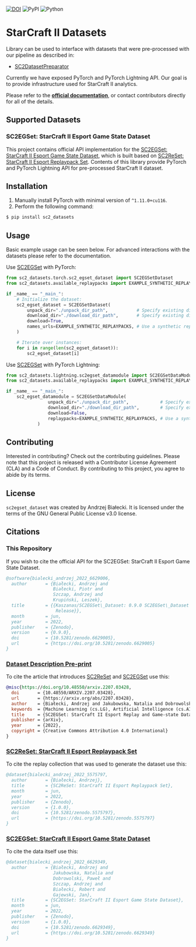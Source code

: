 [![DOI](https://zenodo.org/badge/DOI/10.5281/zenodo.6629005.svg)](https://doi.org/10.5281/zenodo.6629005)
![PyPI](https://img.shields.io/pypi/v/sc2-datasets?style=flat-square)
![Python](https://img.shields.io/badge/python-3.10%5E-blue)

# StarCraft II Datasets

Library can be used to interface with datasets that were pre-processed with our pipeline
as described in:
- [SC2DatasetPreparator](https://github.com/Kaszanas/SC2DatasetPreparator)

Currently we have exposed PyTorch and PyTorch Lightning API. Our goal is to provide
infrastructure used for StarCraft&nbsp;II analytics.

Please refer to the [**official documentation**](https://sc2-datasets.readthedocs.io/), or contact contributors directly for all of the details.

## Supported Datasets

### SC2EGSet: StarCraft II Esport Game State Dataset

This project contains official API implementation for the [SC2EGSet: StarCraft II Esport Game State Dataset](https://doi.org/10.5281/zenodo.5503997), which is built based on [SC2ReSet: StarCraft II Esport Replaypack Set](https://doi.org/10.5281/zenodo.5575796).
Contents of this library provide PyTorch and PyTorch Lightning API for pre-processed StarCraft II dataset.

## Installation

1. Manually install PyTorch with minimal version of ```^1.11.0+cu116```.
2. Perform the following command:

```bash
$ pip install sc2_datasets
```

## Usage

Basic example usage can be seen below. For advanced interactions with the datasets
please refer to the documentation.

Use [SC2EGSet](https://doi.org/10.5281/zenodo.5503997) with PyTorch:
```python
from sc2_datasets.torch.sc2_egset_dataset import SC2EGSetDataset
from sc2_datasets.available_replaypacks import EXAMPLE_SYNTHETIC_REPLAYPACKS

if _name_ == "_main_":
    # Initialize the dataset:
    sc2_egset_dataset = SC2EGSetDataset(
        unpack_dir="./unpack_dir_path",           # Specify existing directory path, where the data will be unpacked.
        download_dir="./download_dir_path",       # Specify existing directory path, where the data will be downloaded.
        download=True,
        names_urls=EXAMPLE_SYNTHETIC_REPLAYPACKS, # Use a synthetic replaypack containing 1 replay.
    )

    # Iterate over instances:
    for i in range(len(sc2_egset_dataset)):
        sc2_egset_dataset[i]
```

Use [SC2EGSet](https://doi.org/10.5281/zenodo.5503997) with PyTorch Lightning:
```python
from sc2_datasets.lightning.sc2egset_datamodule import SC2EGSetDataModule
from sc2_datasets.available_replaypacks import EXAMPLE_SYNTHETIC_REPLAYPACKS

if _name_ == "_main_":
    sc2_egset_datamodule = SC2EGSetDataModule(
                unpack_dir="./unpack_dir_path",            # Specify existing directory path, where the data will be unpacked.
                download_dir="./download_dir_path",        # Specify existing directory path, where the data will be downloaded.
                download=False,
                replaypacks=EXAMPLE_SYNTHETIC_REPLAYPACKS, # Use a synthetic replaypack containing 1 replay.
            )
```

## Contributing

Interested in contributing? Check out the contributing guidelines. Please note that this project is released with a Contributor License Agreement (CLA) and a Code of Conduct. By contributing to this project, you agree to abide by its terms.

## License

`sc2egset_dataset` was created by Andrzej Białecki. It is licensed under the terms of the GNU General Public License v3.0 license.

## Citations

### This Repository

If you wish to cite the official API for the SC2EGSet: StarCraft II Esport Game State Dataset.

```bibtex
@software{bialecki_andrzej_2022_6629006,
  author       = {Białecki, Andrzej and
                  Białecki, Piotr and
                  Szczap, Andrzej and
                  Krupiński, Leszek},
  title        = {{Kaszanas/SC2EGSet\_Dataset: 0.9.0 SC2EGSet\_Dataset 
                   Release}},
  month        = jun,
  year         = 2022,
  publisher    = {Zenodo},
  version      = {0.9.0},
  doi          = {10.5281/zenodo.6629005},
  url          = {https://doi.org/10.5281/zenodo.6629005}
}
```

### [Dataset Description Pre-print](https://arxiv.org/abs/2207.03428)

To cite the article that introduces [SC2ReSet](https://doi.org/10.5281/zenodo.5575796) and [SC2EGSet](https://doi.org/10.5281/zenodo.5503997) use this:

```bibtex
@misc{https://doi.org/10.48550/arxiv.2207.03428,
  doi       = {10.48550/ARXIV.2207.03428},
  url       = {https://arxiv.org/abs/2207.03428},
  author    = {Białecki, Andrzej and Jakubowska, Natalia and Dobrowolski, Paweł and Białecki, Piotr and Krupiński, Leszek and Szczap, Andrzej and Białecki, Robert and Gajewski, Jan},
  keywords  = {Machine Learning (cs.LG), Artificial Intelligence (cs.AI), Machine Learning (stat.ML), FOS: Computer and information sciences, FOS: Computer and information sciences},
  title     = {SC2EGSet: StarCraft II Esport Replay and Game-state Dataset},
  publisher = {arXiv},
  year      = {2022},
  copyright = {Creative Commons Attribution 4.0 International}
}

```

### [SC2ReSet: StarCraft II Esport Replaypack Set](https://doi.org/10.5281/zenodo.5575796)

To cite the replay collection that was used to generate the dataset use this:

```bibtex
@dataset{bialecki_andrzej_2022_5575797,
  author       = {Białecki, Andrzej},
  title        = {SC2ReSet: StarCraft II Esport Replaypack Set},
  month        = jun,
  year         = 2022,
  publisher    = {Zenodo},
  version      = {1.0.0},
  doi          = {10.5281/zenodo.5575797},
  url          = {https://doi.org/10.5281/zenodo.5575797}
}
```

### [SC2EGSet: StarCraft II Esport Game State Dataset](https://doi.org/10.5281/zenodo.5503997)

To cite the data itself use this:

```bibtex
@dataset{bialecki_andrzej_2022_6629349,
  author       = {Białecki, Andrzej and
                  Jakubowska, Natalia and
                  Dobrowolski, Paweł and
                  Szczap, Andrzej and
                  Białecki, Robert and
                  Gajewski, Jan},
  title        = {SC2EGSet: StarCraft II Esport Game State Dataset},
  month        = jun,
  year         = 2022,
  publisher    = {Zenodo},
  version      = {1.0.0},
  doi          = {10.5281/zenodo.6629349},
  url          = {https://doi.org/10.5281/zenodo.6629349}
}
```
